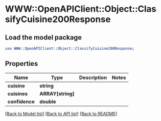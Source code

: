 # WWW::OpenAPIClient::Object::ClassifyCuisine200Response

## Load the model package
```perl
use WWW::OpenAPIClient::Object::ClassifyCuisine200Response;
```

## Properties
Name | Type | Description | Notes
------------ | ------------- | ------------- | -------------
**cuisine** | **string** |  | 
**cuisines** | **ARRAY[string]** |  | 
**confidence** | **double** |  | 

[[Back to Model list]](../README.md#documentation-for-models) [[Back to API list]](../README.md#documentation-for-api-endpoints) [[Back to README]](../README.md)


